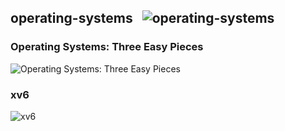 ## operating-systems &nbsp;&nbsp;![operating-systems](https://progressbar-guibranco.vercel.app/0/?title=0/63)
### Operating Systems: Three Easy Pieces
![Operating Systems: Three Easy Pieces](https://progressbar-guibranco.vercel.app/0/?title=0/21)
### xv6
![xv6](https://progressbar-guibranco.vercel.app/0/?title=0/42)

